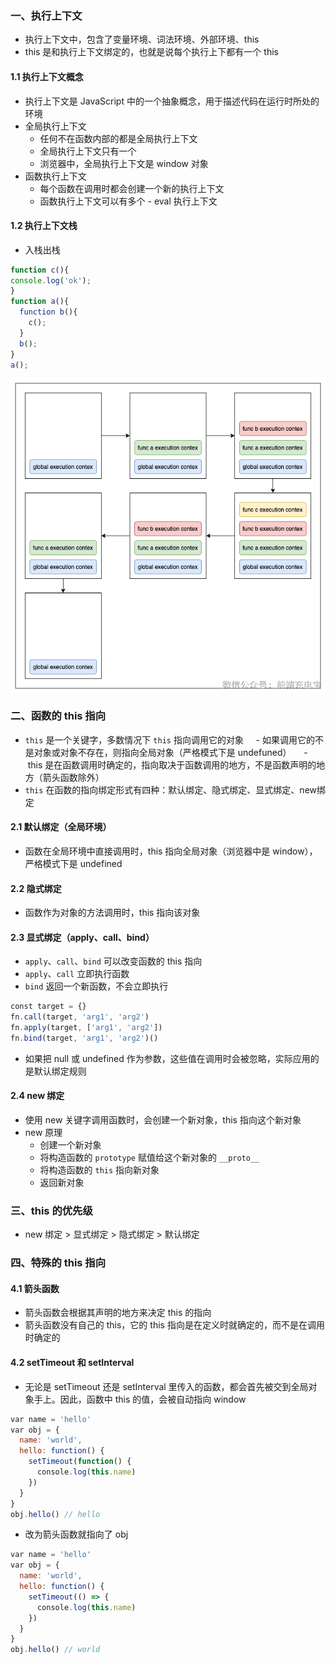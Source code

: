 ### 一、执行上下文

- 执行上下文中，包含了变量环境、词法环境、外部环境、this
- this 是和执行上下文绑定的，也就是说每个执行上下都有一个 this

#### 1.1 执行上下文概念
- 执行上下文是 JavaScript 中的一个抽象概念，用于描述代码在运行时所处的环境
- 全局执行上下文
  - 任何不在函数内部的都是全局执行上下文
  - 全局执行上下文只有一个
  - 浏览器中，全局执行上下文是 window 对象
- 函数执行上下文
  - 每个函数在调用时都会创建一个新的执行上下文
  - 函数执行上下文可以有多个
- eval 执行上下文

#### 1.2 执行上下文栈
- 入栈出栈
```js
function c(){
console.log('ok');
}
function a(){
  function b(){
    c();
  }
  b();
}
a();
```

<img src="../static/b_1_1.png" alt="图片描述" style="display: block; margin: 10px auto;">

### 二、函数的 this 指向

- `this` 是一个关键字，多数情况下 `this` 指向调用它的对象
    - 如果调用它的不是对象或对象不存在，则指向全局对象（严格模式下是 undefuned）
    - this 是在函数调用时确定的，指向取决于函数调用的地方，不是函数声明的地方（箭头函数除外）
- ```this``` 在函数的指向绑定形式有四种：默认绑定、隐式绑定、显式绑定、new绑定

#### 2.1 默认绑定（全局环境）

- 函数在全局环境中直接调用时，this 指向全局对象（浏览器中是 window），严格模式下是 undefined

#### 2.2 隐式绑定

- 函数作为对象的方法调用时，this 指向该对象

#### 2.3 显式绑定（apply、call、bind）

- `apply`、`call`、`bind` 可以改变函数的 this 指向
- `apply`、`call` 立即执行函数
- `bind` 返回一个新函数，不会立即执行

```js
const target = {}
fn.call(target, 'arg1', 'arg2')
fn.apply(target, ['arg1', 'arg2'])
fn.bind(target, 'arg1', 'arg2')()
```

- 如果把 null 或 undefined 作为参数，这些值在调用时会被忽略，实际应用的是默认绑定规则

#### 2.4 new 绑定
- 使用 new 关键字调用函数时，会创建一个新对象，this 指向这个新对象
- new 原理
  - 创建一个新对象
  - 将构造函数的 ```prototype``` 赋值给这个新对象的 ```__proto__```
  - 将构造函数的 `this` 指向新对象
  - 返回新对象

### 三、this 的优先级

- new 绑定 > 显式绑定 > 隐式绑定 > 默认绑定

### 四、特殊的 this 指向

#### 4.1 箭头函数

- 箭头函数会根据其声明的地方来决定 this 的指向
- 箭头函数没有自己的 this，它的 this 指向是在定义时就确定的，而不是在调用时确定的

#### 4.2 setTimeout 和 setInterval

- 无论是 setTimeout 还是 setInterval 里传入的函数，都会首先被交到全局对象手上。因此，函数中 this 的值，会被自动指向 window

```js
var name = 'hello'
var obj = {
  name: 'world',
  hello: function() {
    setTimeout(function() {
      console.log(this.name)
    })
  }
}
obj.hello() // hello
```
- 改为箭头函数就指向了 obj

```js
var name = 'hello'
var obj = {
  name: 'world',
  hello: function() {
    setTimeout(() => {
      console.log(this.name)
    })
  }
}
obj.hello() // world
```